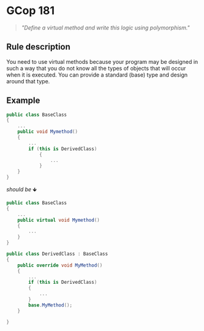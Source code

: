 ﻿# GCop 181

> *"Define a virtual method and write this logic using polymorphism."*

## Rule description

You need to use virtual methods because your program may be designed in such a way that you do not know all the types of objects that will occur when it is executed. You can provide a standard (base) type and design around that type.

## Example

```csharp
public class BaseClass
{
    ...
    public void Mymethod()
    {
        ...
        if (this is DerivedClass)
            {
                ...
            }
    }
}
```

*should be* 🡻

```csharp
public class BaseClass
{
    ...
    public virtual void Mymethod()
    {
        ...
    }
}

public class DerivedClass : BaseClass
{
    public override void MyMethod()
    {
        ...
        if (this is DerivedClass)
        {
            ...
        }
        base.MyMethod();
    }

}
```